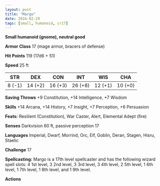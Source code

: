 ```yaml
---
layout: post
title: "Margo"
date: 2016-02-29
tags: [small, humanoid, cr17]
---
```


**Small humanoid (gnome), neutral good**

**Armor Class** 17 (mage armor, bracers of defense)

**Hit Points** 119 (17d6 + 51)

**Speed** 25 ft

|   STR   |   DEX   |   CON   |   INT   |   WIS   |   CHA   |
|:-----:|:-----:|:-----:|:-----:|:-----:|:-----:|
| 8 (-1) | 14 (+2) | 16 (+3) | 26 (+8) | 12 (+1) | 10 (+0) |

**Saving Throws** +9 Constitution, +14 Intelligence, +7 Wisdom

**Skills** +14 Arcana, +14 History, +7 Insight, +7 Perception, +6 Persuasion

**Feats:** Resilient (Constitution), War Caster, Alert, Elemental Adept (fire)

**Senses** Darkvision 60 ft, passive perception 17

**Languages** Imperial, Dwarf, Morrind, Orc, Elf, Goblin, Deran, Stagen, Hisru, Staelic

**Challenge** 17

**Spellcasting:** Margo is a 17th level spellcaster and has the following wizard spell slots: 4 1st level, 3 2nd level, 3 3rd level, 3 4th level, 2 5th level, 1 6th level, 1 7th level, 1 8th level, and 1 9th level.

**Actions** 
